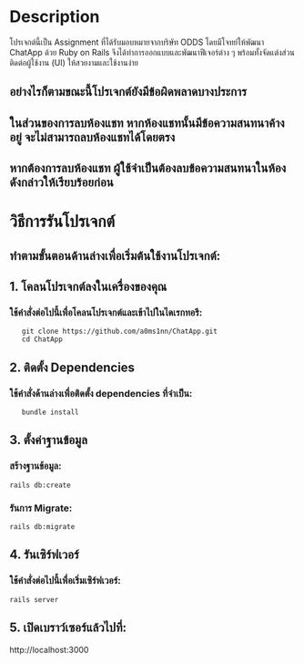 # Description
โปรเจกต์นี้เป็น Assignment ที่ได้รับมอบหมายจากบริษัท ODDS 
โดยมีโจทย์ให้พัฒนา ChatApp ด้วย Ruby on Rails 
จึงได้ทำการออกแบบและพัฒนาฟีเจอร์ต่าง ๆ พร้อมทั้งจัดแต่งส่วนติดต่อผู้ใช้งาน (UI) ให้สวยงามและใช้งานง่าย
## อย่างไรก็ตามขณะนี้โปรเจกต์ยังมีข้อผิดพลาดบางประการ
## ในส่วนของการลบห้องแชท หากห้องแชทนั้นมีข้อความสนทนาค้างอยู่ จะไม่สามารถลบห้องแชทได้โดยตรง 
## หากต้องการลบห้องแชท ผู้ใช้จำเป็นต้องลบข้อความสนทนาในห้องดังกล่าวให้เรียบร้อยก่อน

# วิธีการรันโปรเจกต์
## ทำตามขั้นตอนด้านล่างเพื่อเริ่มต้นใช้งานโปรเจกต์:

## 1. โคลนโปรเจกต์ลงในเครื่องของคุณ
### ใช้คำสั่งต่อไปนี้เพื่อโคลนโปรเจกต์และเข้าไปในไดเรกทอรี:
```
   git clone https://github.com/a0ms1nn/ChatApp.git  
   cd ChatApp  
```
## 2. ติดตั้ง Dependencies
### ใช้คำสั่งด้านล่างเพื่อติดตั้ง dependencies ที่จำเป็น:
```
   bundle install  
```
## 3. ตั้งค่าฐานข้อมูล
### สร้างฐานข้อมูล:
```
rails db:create  
```
### รันการ Migrate:
```
rails db:migrate  
```
## 4. รันเซิร์ฟเวอร์
### ใช้คำสั่งต่อไปนี้เพื่อเริ่มเซิร์ฟเวอร์:
```
rails server  
```
## 5. เปิดเบราว์เซอร์แล้วไปที่:

http://localhost:3000

##
